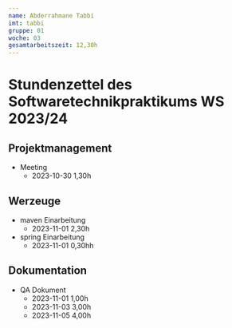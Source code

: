 ```yaml
---
name: Abderrahmane Tabbi
imt: tabbi
gruppe: 01
woche: 03
gesamtarbeitszeit: 12,30h
---
```


<!--
Jeder Eintrag stellt eine gesonderte Tätigkeit dar und ist als (Listen-)Stichpunkt unter der korrekten Kategorie einzuordnen.
Dieser ist mit dem Datum (im ISO Format) und der Dauer (in Stunden und Minuten) zu versehen (als sub-Listenstichpunkt).
Sollte sich die Arbeit an diesem Eintrag über mehrere Tage erstrecken, so können mehrere Unterpunkte genutzt werden.
Zum Beispiel:

## Dokumentation


Die Summe aller Stunden wird oben unter `gesamtarbeitszeit` im selben Format eingetragen (also z.B. 14,45h).

Die Datei wird wie folgt benannt: `stundenzettel_<woche (mit führender 0, falls einstellig>_<IMT Kürzel>.md`,
also zum Beispiel: `stundenzettel_01_maxm.md` oder `stundenzettel_10_maxm.md`.
-->

# Stundenzettel des Softwaretechnikpraktikums WS 2023/24

## Projektmanagement

- Meeting
  - 2023-10-30 1,30h
## Werzeuge
- maven Einarbeitung
  - 2023-11-01 2,30h
- spring Einarbeitung
  - 2023-11-01 0,30hh
## Dokumentation
- QA Dokument 
  - 2023-11-01 1,00h
  - 2023-11-03 3,00h 
  - 2023-11-05 4,00h